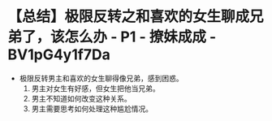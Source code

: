 # 【总结】极限反转之和喜欢的女生聊成兄弟了，该怎么办 - P1 - 撩妹成成 - BV1pG4y1f7Da

-   极限反转男主和喜欢的女生聊得像兄弟，感到困惑。
    1.  男主对女生有好感，但女生把他当兄弟。
    2.  男主不知道如何改变这种关系。
    3.  男主需要思考如何处理这种尴尬情况。